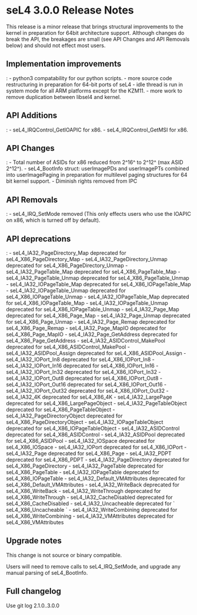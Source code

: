 # seL4 3.0.0 Release Notes
 This release is a minor release that brings
structural improvements to the kernel in preparation for 64bit
architecture support. Although changes do break the API, the breakages
are small (see API Changes and API Removals below) and should not effect
most users.

## Implementation improvements


:   -   python3 compatability for our python scripts.
    -   more source code restructuring in preparation for 64-bit ports
        of seL4
    -   idle thread is run in system mode for all ARM platforms except
        for the KZM11.
    -   more work to remove duplication between libsel4 and kernel.

## API Additions


:   -   seL4\_IRQControl\_GetIOAPIC for x86.
    -   seL4\_IRQControl\_GetMSI for x86.

## API Changes


:   -   Total number of ASIDs for x86 reduced from 2\^16\^ to 2\^12\^
        (max ASID 2\^12\^).
    -   seL4\_BootInfo struct: userImagePDs and userImagePTs combined
        into userImagePaging in preparation for multilevel paging
        structures for 64 bit kernel support.
    -   Diminish rights removed from IPC

## API Removals


:   -   seL4\_IRQ\_SetMode removed (This only effects users who use the
        IOAPIC on x86, which is turned off by default).

## API deprecations


:   -   seL4\_IA32\_PageDirectory\_Map deprecated for
        seL4\_X86\_PageDirectory\_Map
    -   seL4\_IA32\_PageDirectory\_Unmap deprecated for
        seL4\_X86\_PageDirectory\_Unmap
    -   seL4\_IA32\_PageTable\_Map deprecated for
        seL4\_X86\_PageTable\_Map
    -   seL4\_IA32\_PageTable\_Unmap deprecated for
        seL4\_X86\_PageTable\_Unmap
    -   seL4\_IA32\_IOPageTable\_Map deprecated for
        seL4\_X86\_IOPageTable\_Map
    -   seL4\_IA32\_IOPageTable\_Unmap deprecated for
        seL4\_X86\_IOPageTable\_Unmap
    -   seL4\_IA32\_IOPageTable\_Map deprecated for
        seL4\_X86\_IOPageTable\_Map
    -   seL4\_IA32\_IOPageTable\_Unmap deprecated for
        seL4\_X86\_IOPageTable\_Unmap
    -   seL4\_IA32\_Page\_Map deprecated for seL4\_X86\_Page\_Map
    -   seL4\_IA32\_Page\_Unmap deprecated for seL4\_X86\_Page\_Unmap
    -   seL4\_IA32\_Page\_Remap deprecated for seL4\_X86\_Page\_Remap
    -   seL4\_IA32\_Page\_MapIO deprecated for seL4\_X86\_Page\_MapIO
    -   seL4\_IA32\_Page\_GetAddress deprecated for
        seL4\_X86\_Page\_GetAddress
    -   seL4\_IA32\_ASIDControl\_MakePool deprecated for
        seL4\_X86\_ASIDControl\_MakePool
    -   seL4\_IA32\_ASIDPool\_Assign deprecated for
        seL4\_X86\_ASIDPool\_Assign
    -   seL4\_IA32\_IOPort\_In8 deprecated for seL4\_X86\_IOPort\_In8
    -   seL4\_IA32\_IOPort\_In16 deprecated for seL4\_X86\_IOPort\_In16
    -   seL4\_IA32\_IOPort\_In32 deprecated for seL4\_X86\_IOPort\_In32
    -   seL4\_IA32\_IOPort\_Out8 deprecated for seL4\_X86\_IOPort\_Out8
    -   seL4\_IA32\_IOPort\_Out16 deprecated for
        seL4\_X86\_IOPort\_Out16
    -   seL4\_IA32\_IOPort\_Out32 deprecated for
        seL4\_X86\_IOPort\_Out32
    -   seL4\_IA32\_4K deprecated for seL4\_X86\_4K
    -   seL4\_IA32\_LargePage deprecated for seL4\_X86\_LargePageObject
    -   seL4\_IA32\_PageTableObject deprecated for
        seL4\_X86\_PageTableObject
    -   seL4\_IA32\_PageDirectoryObject deprecated for
        seL4\_X86\_PageDirectoryObject
    -   seL4\_IA32\_IOPageTableObject deprecated for
        seL4\_X86\_IOPageTableObject
    -   seL4\_IA32\_ASIDControl deprecated for seL4\_X86\_ASIDControl
    -   seL4\_IA32\_ASIDPool deprecated for seL4\_X86\_ASIDPool
    -   seL4\_IA32\_IOSpace deprecated for seL4\_X86\_IOSpace
    -   seL4\_IA32\_IOPort deprecated for seL4\_X86\_IOPort
    -   seL4\_IA32\_Page deprecated for seL4\_X86\_Page
    -   seL4\_IA32\_PDPT deprecated for seL4\_X86\_PDPT
    -   seL4\_IA32\_PageDirectory deprecated for
        seL4\_X86\_PageDirectory
    -   seL4\_IA32\_PageTable deprecated for seL4\_X86\_PageTable
    -   seL4\_IA32\_IOPageTable deprecated for seL4\_X86\_IOPageTable
    -   seL4\_IA32\_Default\_VMAttributes deprecated for
        seL4\_X86\_Default\_VMAttributes
    -   seL4\_IA32\_WriteBack deprecated for seL4\_X86\_WriteBack
    -   seL4\_IA32\_WriteThrough deprecated for seL4\_X86\_WriteThrough
    -   seL4\_IA32\_CacheDisabled deprecated for
        seL4\_X86\_CacheDisabled
    -   seL4\_IA32\_Uncacheable  deprecated for \`
        seL4\_X86\_Uncacheable \`
    -   seL4\_IA32\_WriteCombining deprecated for
        seL4\_X86\_WriteCombining
    -   seL4\_IA32\_VMAttributes deprecated for seL4\_X86\_VMAttributes

## Upgrade notes
 This change is not source or binary compatible.

Users will need to remove calls to seL4\_IRQ\_SetMode, and upgrade any
manual parsing of seL4\_BootInfo.

## Full changelog
 Use git log 2.1.0..3.0.0
